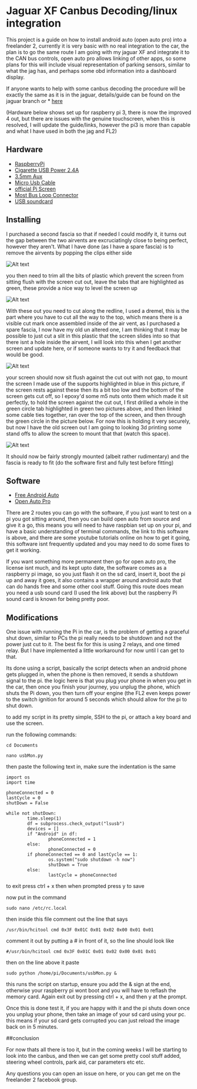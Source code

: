 # Jaguar XF Canbus Decoding/linux integration

This project is a guide on how to install android auto (open auto pro) into a freelander 2, currently it is very basic with no real integration to the car, the plan is to go the same route I am going with my jaguar XF and integrate it to the CAN bus controls, open auto pro allows linking of other apps, so some plans for this will include visual representation of parking sensors, similar to what the jag has, and perhaps some obd information into a dashboard display.

If anyone wants to help with some canbus decoding the procedure will be exactly the same as it is in the jaguar, details/guide can be found on the jaguar branch or * [here](https://github.com/rhysmorgan134/JaguarXf_CAN)

(Hardware below shows set up for raspberry pi 3, there is now the improved 4 out, but there are issues with the genuine touchscreen, when this is resolved, I will update the guide/links, however the pi3 is more than capable and what I have used in both the jag and FL2)

## Hardware

* [RaspberryPi](https://www.amazon.co.uk/gp/product/B07BDR5PDW/ref=as_li_tl?ie=UTF8&camp=1634&creative=6738&creativeASIN=B07BDR5PDW&linkCode=as2&tag=rhysmorgan134-21&linkId=d3404d6b50251166481d1b5ee8acb8a8)
* [Cigarette USB Power 2.4A](https://www.amazon.co.uk/gp/product/B00Q2GFP4M/ref=as_li_tl?ie=UTF8&camp=1634&creative=6738&creativeASIN=B00Q2GFP4M&linkCode=as2&tag=rhysmorgan134-21&linkId=0ceffff1f473775468b01656e9b55c2d)
* [3.5mm Aux](https://www.amazon.co.uk/gp/product/B01F24EZM2/ref=as_li_tl?ie=UTF8&tag=rhysmorgan134-21&camp=1634&creative=6738&linkCode=as2&creativeASIN=B01F24EZM2&linkId=682e515b882ff5723e5435a8aa02017a)
* [Micro Usb Cable](https://www.amazon.co.uk/gp/product/B019Q6Y2MK/ref=as_li_tl?ie=UTF8&tag=rhysmorgan134-21&camp=1634&creative=6738&linkCode=as2&creativeASIN=B019Q6Y2MK&linkId=60281c9f2afb1782a6089aeeddf6093b)
* [official Pi Screen](https://www.amazon.co.uk/gp/product/B014WKCFR4/ref=as_li_tl?ie=UTF8&tag=rhysmorgan134-21&camp=1634&creative=6738&linkCode=as2&creativeASIN=B014WKCFR4&linkId=eea68be93280562ce100b096f32b65a2)
* [Most Bus Loop Connector](https://www.amazon.co.uk/gp/product/B07GPYMWX1/ref=as_li_tl?ie=UTF8&tag=rhysmorgan134-21&camp=1634&creative=6738&linkCode=as2&creativeASIN=B07GPYMWX1&linkId=67faafaa0cdb1d6c25ba78cb9deb0bbf)
* [USB soundcard](https://www.amazon.co.uk/gp/product/B01N905VOY/ref=as_li_tl?ie=UTF8&tag=rhysmorgan134-21&camp=1634&creative=6738&linkCode=as2&creativeASIN=B01N905VOY&linkId=6f9d3133a223079c16ef0dc71febf88a)


## Installing

I purchased a second fascia so that if needed I could modify it, it turns out the gap between the two airvents are excruciatingly close to being perfect, however they aren't. What I have done (as I have a spare fascia) is to remove the airvents by popping the clips either side

![Alt text](/images/clips.jpg?raw=true "Title")

you then need to trim all the bits of plastic which prevent the screen from sitting flush with the screen cut out, leave the tabs that are highlighted as green, these provide a nice way to level the screen up

![Alt text](/images/tabs.jpg?raw=true "Title")

With these out you need to cut along the redline, I used a dremel, this is the part where you have to cut all the way to the top, which means there is a visible cut mark once assembled inside of the air vent, as I purchased a spare fascia, I now have my old un altered one, I am thinking that it may be possible to just cut a slit in this plastic that the screen slides into so that there isnt a hole inside the airvent, I will look into this when I get another screen and update here, or if someone wants to try it and feedback that would be good.

![Alt text](/images/cutLines.jpg?raw=true "Title")

your screen should now sit flush against the cut out with not gap, to mount the screen I made use of the supports highlighted in blue in this picture, if the screen rests against these then its a bit too low and the bottom of the screen gets cut off, so I epoxy'd some m5 nuts onto them which made it sit perfectly, to hold the screen against the cut out, I first drilled a whole in the green circle tab highlighted in green two pictures above, and then linked some cable ties together, ran over the top of the screen, and then through the green circle in the picture below. For now this is holding it very securely, but now I have the old screen out I am going to looking 3d printing some stand offs to allow the screen to mount that that (watch this space).

![Alt text](/images/supports.jpg?raw=true "Title")

It should now be fairly strongly mounted (albeit rather rudimentary) and the fascia is ready to fit (do the software first and fully test before fitting)

## Software

* [Free Android Auto](https://github.com/f1xpl/openauto)
* [Open Auto Pro](https://bluewavestudio.io/index.php/bluewave-shop/openauto-pro-detail)

There are 2 routes you can go with the software, if you just want to test on a pi you got sitting around, then you can build open auto from source and give it a go, this means you will need to have raspbian set up on your pi, and have a basic understanding of terminal commands, the link to this software is above, and there are some youtube tutorials online on how to get it going, this software isnt frequently updated and you may need to do some fixes to get it working.

If you want something more permanent then go for open auto pro, the license isnt much, and its kept upto date, the software comes as a raspberry pi image, so you just flash it on the sd card, insert it, boot the pi up and away it goes, it also contains a wrapper around android auto that can do hands free and some other cool stuff. Going this route does mean you need a usb sound card (I used the link above) but the raspberry Pi sound card is known for being pretty poor.


## Modifications

One issue with running the Pi in the car, is the problem of getting a graceful shut down, similar to PCs the pi really needs to be shutdown and not the power just cut to it. The best fix for this is using 2 relays, and one timed relay. But I have implemented a little workaround for now until I can get to that.

Its done using a script, basically the script detects when an android phone gets plugged in, when the phone is then removed, it sends a shutdown signal to the pi. the logic here is that you plug your phone in when you get in the car, then once you finish your journey, you unplug the phone, which shuts the Pi down, you then turn off your engine (the FL2 even keeps power to the switch ignition for around 5 seconds which should allow for the pi to shut down.

to add my script in its pretty simple, SSH to the pi, or attach a key board and use the screen.

run the following commands:

```cd Documents```

```nano usbMon.py```

then paste the following text in, make sure the indentation is the same 

```import subprocess
import os
import time

phoneConnected = 0
lastCycle = 0
shutDown = False

while not shutDown:
        time.sleep(1)
        df = subprocess.check_output("lsusb")
        devices = []
        if "Android" in df:
                phoneConnected = 1
        else:
                phoneConnected = 0
        if phoneConnected == 0 and lastCycle == 1:
                os.system("sudo shutdown -h now")
                shutDown = True
        else:
                lastCycle = phoneConnected
```

to exit press ctrl + x then when prompted press y to save

now put in the command

```sudo nano /etc/rc.local```

then inside this file comment out the line that says 

```/usr/bin/hcitool cmd 0x3F 0x01C 0x01 0x02 0x00 0x01 0x01```

comment it out by putting a # in front of it, so the line should look like

```#/usr/bin/hcitool cmd 0x3F 0x01C 0x01 0x02 0x00 0x01 0x01```

then on the line above it paste

```sudo python /home/pi/Documents/usbMon.py &```

this runs the script on startup, ensure you add the & sign at the end, otherwise your raspberry pi wont boot and you will have to reflash the memory card. Again exit out by pressing ctrl + x, and then y at the prompt.

Once this is done test it, if you are happy with it and the pi shuts down once you unplug your phone, then take an image of your sd card using your pc. this means if your sd card gets corrupted you can just reload the image back on in 5 minutes.

##conclusion

For now thats all there is too it, but in the coming weeks I will be starting to look into the canbus, and then we can get some pretty cool stuff added, steering wheel controls, park aid, car parameters etc etc.

Any questions you can open an issue on here, or you can get me on the freelander 2 facebook group.
